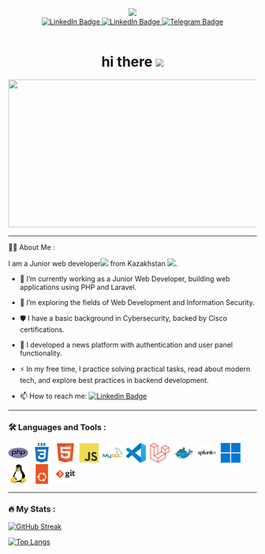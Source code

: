 

<!--
**DaniyalKulkayev/DaniyalKulkayev** is a ✨ _special_ ✨ repository because its `README.md` (this file) appears on your GitHub profile.

Here are some ideas to get you started:

- 🔭 I’m currently working on ...
- 🌱 I’m currently learning ...
- 👯 I’m looking to collaborate on ...
- 🤔 I’m looking for help with ...
- 💬 Ask me about ...
- 📫 How to reach me: ...
- 😄 Pronouns: ...
- ⚡ Fun fact: ...
-->

<div id="header" align="center">
  <img src="https://media2.giphy.com/media/v1.Y2lkPTc5MGI3NjExMGxuNndnY2owMzh6ajlmaWdwbTZ0b3ZzajBxcWxhNXBtZ2hwYjZoayZlcD12MV9pbnRlcm5hbF9naWZfYnlfaWQmY3Q9cw/H68qSZkEG9qw39YvRD/giphy.gif" width="200"/>


  <div id="badges">
  <a href="https://www.linkedin.com/in/daniyal-kulkayev">
    <img src="https://img.shields.io/badge/LinkedIn-blue?style=for-the-badge&logo=linkedin&logoColor=white" alt="LinkedIn Badge"/>
  </a>
  <a href="#">
    <img src="https://img.shields.io/badge/Instagram-E4405F?style=for-the-badge&logo=instagram&logoColor=white" alt="LinkedIn Badge"/>
  </a>
  <a href="https://t.me/coolnigga667">
    <img src="https://img.shields.io/badge/Telegram-2CA5E0?style=for-the-badge&logo=telegram&logoColor=white" alt="Telegram Badge"/>
  </a>
</div>


  <img src="https://komarev.com/ghpvc/?username=DaniyalKulkayev&style=flat-square&color=blue" alt=""/>

  <h1>
    hi there
    <img src="https://media.giphy.com/media/hvRJCLFzcasrR4ia7z/giphy.gif" width="30px"/>
  </h1>
</div>

<div align="center">
  <img src="https://media2.giphy.com/media/v1.Y2lkPTc5MGI3NjExY2pkd25lZXF1NmtnMGhveHQ3eTFsM3Nycm1maDd1amR3YWp6YTZhbiZlcD12MV9pbnRlcm5hbF9naWZfYnlfaWQmY3Q9Zw/iIqmM5tTjmpOB9mpbn/giphy.gif" width="600" height="300"/>
</div>

---

 :man_technologist: About Me :
 
  I am a Junior web developer<img src="https://media4.giphy.com/media/v1.Y2lkPTc5MGI3NjExNWVueDNnOWtiNWp0N2JpZnA0c2hwcDE4cXFjaHdnaDdyZ2g2MHNmaSZlcD12MV9pbnRlcm5hbF9naWZfYnlfaWQmY3Q9cw/f7omQNmgiyjj5sffvZ/giphy.gif" width="30"> from Kazakhstan <img src="https://media3.giphy.com/media/v1.Y2lkPTc5MGI3NjExZXMxcnM5dnM3d2ZtaGQ4NTNpemxkYzFpcjNlNHA2bmlmNjVjeWtzNiZlcD12MV9pbnRlcm5hbF9naWZfYnlfaWQmY3Q9cw/J4mRucURPkVTKBG4zs/giphy.gif" width="30">.
- :telescope:  I’m currently working as a Junior Web Developer, building web applications using PHP and Laravel.

- :seedling:  I’m exploring the fields of Web Development and Information Security.

- :shield:    I have a basic background in Cybersecurity, backed by Cisco certifications.

- :newspaper:  I developed a news platform with authentication and user panel functionality.

- :zap:  In my free time, I practice solving practical tasks, read about modern tech, and explore best practices in backend development.

- :mailbox:  How to reach me: [![Linkedin Badge](https://img.shields.io/badge/-LinkedIn-blue?style=flat&logo=Linkedin&logoColor=white)](www.linkedin.com/in/daniyal-kulkayev-9aa681220)

---

### :hammer_and_wrench: Languages and Tools :
<div>
  <img src="https://github.com/devicons/devicon/blob/master/icons/php/php-original.svg" title="PHP" alt="PHP" width="40" height="40"/>&nbsp;
  <img src="https://github.com/devicons/devicon/blob/master/icons/css3/css3-plain-wordmark.svg"  title="CSS3" alt="CSS" width="40" height="40"/>&nbsp;
  <img src="https://github.com/devicons/devicon/blob/master/icons/html5/html5-original.svg" title="HTML5" alt="HTML" width="40" height="40"/>&nbsp;
  <img src="https://github.com/devicons/devicon/blob/master/icons/javascript/javascript-original.svg" title="JavaScript" alt="JavaScript" width="40" height="40"/>&nbsp;
  <img src="https://github.com/devicons/devicon/blob/master/icons/mysql/mysql-original-wordmark.svg" title="MySQL"  alt="MySQL" width="40" height="40"/>&nbsp;
  <img src="https://github.com/devicons/devicon/blob/master/icons/vscode/vscode-original.svg" title="VSCode" alt="VSCode" width="40" height="40"/>&nbsp;
  <img src="https://github.com/devicons/devicon/blob/master/icons/laravel/laravel-original.svg" title="Laravel" alt="Laravel" width="40" height="40"/>&nbsp;
  <img src="https://github.com/devicons/devicon/blob/master/icons/docker/docker-original.svg" title="Docker" alt="Docker" width="40" height="40"/>&nbsp;
  <img src="https://github.com/devicons/devicon/blob/master/icons/splunk/splunk-original-wordmark.svg" title="Splunk" alt="Splunk" width="40" height="40"/>&nbsp;
  <img src="https://github.com/devicons/devicon/blob/master/icons/windows11/windows11-original.svg" title="Windows" alt="Windows" width="40" height="40"/>&nbsp;
  <img src="https://github.com/devicons/devicon/blob/master/icons/linux/linux-original.svg" title="Linux" alt="Linux" width="40" height="40"/>&nbsp;
  <img src="https://github.com/devicons/devicon/blob/master/icons/ubuntu/ubuntu-original.svg" title="ubuntu" alt="ubuntu" width="40" height="40"/>&nbsp;
  <img src="https://github.com/devicons/devicon/blob/master/icons/git/git-original-wordmark.svg" title="Git" **alt="Git" width="40" height="40"/>
</div>

---

### :fire: My Stats :
[![GitHub Streak](https://github-readme-streak-stats.herokuapp.com?user=DaniyalKulkayev&theme=horizon&short_numbers=true)](https://git.io/streak-stats)

[![Top Langs](https://github-readme-stats.vercel.app/api/top-langs/?username=DaniyalKulkayev&layout=compact&theme=vision-friendly-dark&cache_seconds=3600)](https://github.com/anuraghazra/github-readme-stats)

